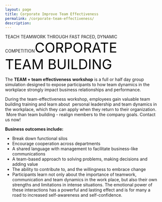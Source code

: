 ```yaml
---
layout: page
title: Corporate Improve Team Effectiveness
permalink: /corporate-team-effectiveness/
description:
---
```

TEACH TEAMWORK THROUGH FAST PACED, DYNAMIC COMPETITION<span style="color: #000; font-size: 45px;">CORPORATE TEAM BUILDING</span>
<p style="text-align: left;">The <strong>TEAM + team effectiveness</strong> <strong>workshop</strong> is a full or half day group simulation designed to expose participants to how team dynamics in the workplace strongly impact business relationships and performance.</p>
<p style="text-align: left;">During the team-effectiveness workshop, employees gain valuable team building training and learn about  personal leadership and team dynamics in the workplace, which they can apply when they return to their organization.  More than team building - realign members to the company goals. Contact us now!</p>
<p style="text-align: left;"><strong>Business outcomes include:</strong></p>

<ul>
 	<li style="text-align: left;">Break down functional silos</li>
 	<li style="text-align: left;">Encourage cooperation across departments</li>
 	<li style="text-align: left;">A shared language with management to facilitate business-like communications</li>
 	<li style="text-align: left;">A team-based approach to solving problems, making decisions and adding value</li>
 	<li style="text-align: left;">The ability to contribute to, and the willingness to embrace change</li>
 	<li style="text-align: left;">Participants learn not only about the importance of teamwork, communication and team dynamics in the work place, but also their own strengths and limitations in intense situations. The emotional power of these interactions has a powerful and lasting effect and is for many a road to increased self-awareness and self-confidence.</li>
</ul>
<style>div.wpforms-container-full .wpforms-form input, div.wpforms-container-full .wpforms-form button, div.wpforms-container-full .wpforms-form .wpforms-page-button{background:#000!important;}</style>


